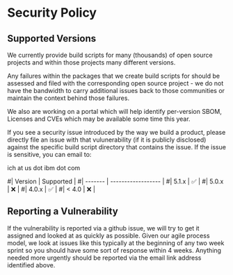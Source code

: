 # Security Policy

## Supported Versions

We currently provide build scripts for many (thousands) of open source projects and within those projects many different versions.

Any failures within the packages that we create build scripts for should be assessed and filed with the corresponding open source project - 
we do not have the bandwidth to carry additional issues back to those communities or maintain the context behind those failures.

We also are working on a portal which will help identify per-version SBOM, Licenses and CVEs which may be available some time this year.

If you see a security issue introduced by the way we build a product, please directly file an issue with that vulunerability (if it is publicly
disclosed) against the specific build script directory that contains the issue.  If the issue is sensitive, you can email to:

ich at us dot ibm dot com

#| Version | Supported          |
#| ------- | ------------------ |
#| 5.1.x   | :white_check_mark: |
#| 5.0.x   | :x:                |
#| 4.0.x   | :white_check_mark: |
#| < 4.0   | :x:                |

## Reporting a Vulnerability

If the vulnerability is reported via a github issue, we will try to get it assigned and looked at as quickly as possible.  Given
our agile process model, we look at issues like this typically at the beginning of any two week sprint so you should have some sort of
response within 4 weeks.  Anything needed more urgently should be reported via the email link address identified above.
